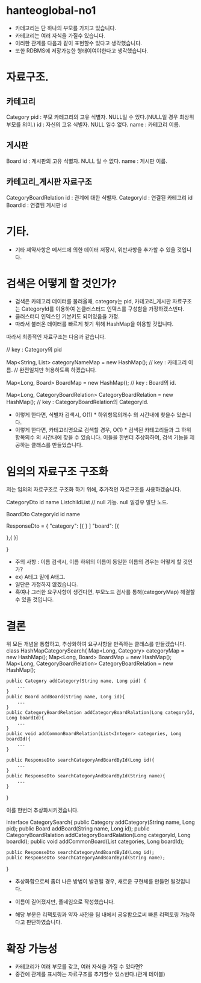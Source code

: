 # hanteoglobal-no1

* 카테고리는 단 하나의 부모를 가지고 있습니다.
* 카테고리는 여러 자식을 가질수 있습니다.
* 이러한 관계를 다음과 같이 표현할수 있다고 생각했습니다.
* 또한 RDBMS에 저장가능한 형태이여야한다고 생각했습니다.

# 자료구조.

## 카테고리

Category
pid : 부모 카테고리의 고유 식별자. NULL일 수 있다.(NULL일 경우 최상위 부모를 의미.)
id : 자신의 고유 식별자. NULL 일수 없다.
name : 카테고리 이름.

## 게시판

Board
id : 게시판의 고유 식별자. NULL 일 수 없다.
name : 게시판 이름.

## 카테고리_게시판 자료구조

CategoryBoardRelation
id : 관계에 대한 식별자.
CategoryId : 연결된 카테고리 id
BoardId : 연결된 게시판 id

# 기타.

* 기타 제약사항은 메서드에 의한 데이터 저장시, 위반사항을 추가할 수 있을 것입니다.

# 검색은 어떻게 할 것인가?

* 검색은 카테고리 데이터를 불러올때, category는 pid, 카테고리_게시판 자료구조는 CategoryId를 이용하여 논클러스터드 인덱스를 구성함을 가정하겠스빈다.
* 클러스터디 인덱스인 기본키도 되어있음을 가정.
* 따라서 불러온 데이터를 빠르게 찾기 위해 HashMap을 이용할 것입니다.

따라서 최종적인 자료구조는 다음과 같습니다.

// key : Category의 pid

Map<String, List<Category>> categoryNameMap = new HashMap();
// key : 카테고리 이름.
// 완전일치만 허용하도록 하겠습니다.

Map<Long, Board> BoardMap = new HashMap();
// key : Board의 id.

Map<Long, CategoryBoardRelation> CategoryBoardRelation = new HashMap();
// key : CategoryBoardRelation의 CategoryId.

* 이렇게 한다면, 식별자 검색시, O(1) * 하위항목의개수 의 시간내에 찾을수 있습니다.
* 이렇게 한다면, 카테고리명으로 검색할 경우, O(1) * 검색된 카테고리들과 그 하위항목의수 의 시간내에 찾을 수 있습니다.
  이들을 한번더 추상화하여, 검색 기능을 제공하는 클래스를 만들었습니다.

# 임의의 자료구조 구조화

저는 임의의 자료구조로 구조화 하기 위해, 추가적인 자료구조를 사용하겠습니다.

CategoryDto
id
name
List<CategoryDto>childList // null 가능. null 일경우 말단 노드.

BoardDto
CategoryId
id
name

ResponseDto = {
"category": [{
}
]
"board": [{

},{
}]

}

* 주의 사항 : 이름 검색시, 이름 하위의 이름이 동일한 이름의 경우는 어떻게 할 것인가?
* ex) A테그 밑에 A태그.
* 일단은 가정하지 않겠습니다.
* 혹여나 그러한 요구사항이 생긴다면, 부모노드 검사를 통해(categoryMap) 해결할 수 있을 것입니다.

# 결론

위 모든 개념을 통합하고, 추상화하여 요구사항을 만족하는 클래스를 만들겠습니다.
class HashMapCategorySearch{
Map<Long, Category> categoryMap = new HashMap();
Map<Long, Board> BoardMap = new HashMap();
Map<Long, CategoryBoardRelation> CategoryBoardRelation = new HashMap();

    public Category addCategory(String name, Long pid) {
        ...
    }
    public Board addBoard(String name, Long id){
        ...
    }
    public CategoryBoardRelation addCategoryBoardRalation(Long categoryId, Long boardId){
        ...
    }
    public void addCommonBoardRelation(List<Integer> categories, Long boardId){
        ...
    }
    
    public ResponseDto searchCategoryAndBoardById(Long id){
        ...
    }
    public ResponseDto searchCategoryAndBoardById(String name){
        ...
    }

}

이를 한번더 추상화시키겠습니다.

interface CategorySearch{
public Category addCategory(String name, Long pid);
public Board addBoard(String name, Long id);
public CategoryBoardRalation addCategoryBoardRalation(Long categoryId, Long boardId);
public void addCommonBoard(List<Integer> categories, Long boardId);

    public ResponseDto searchCategoryAndBoardById(Long id);
    public ResponseDto searchCategoryAndBoardById(String name);

}

* 추상화함으로써 좀더 나은 방법이 발견될 경우, 새로운 구현체를 만들면 될것입니다.


* 이름이 길어졌지만, 풀네임으로 작성했습니다.
* 해당 부분은 리팩토링과 약자 사전을 팀 내에서 공유함으로써 빠른 리팩토링 가능하다고 판단하였습니다.

# 확장 가능성

* 카테고리가 여러 부모를 갖고, 여러 자식을 가질 수 있다면?
* 중간에 관계를 표시하는 자료구조를 추가할수 있스빈다.(관계 테이블)